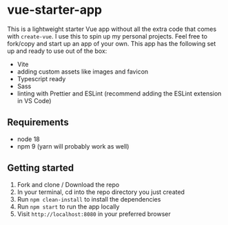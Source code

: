 # vue-starter-app

This is a lightweight starter Vue app without all the extra code that comes with `create-vue`. I use this to spin up my personal projects. Feel free to fork/copy and start up an app of your own. This app has the following set up and ready to use out of the box:

- Vite
- adding custom assets like images and favicon
- Typescript ready
- Sass
- linting with Prettier and ESLint (recommend adding the ESLint extension in VS Code)

## Requirements

- node 18
- npm 9 (yarn will probably work as well)

## Getting started

1. Fork and clone / Download the repo
2. In your terminal, cd into the repo directory you just created
3. Run `npm clean-install` to install the dependencies
4. Run `npm start` to run the app locally
5. Visit `http://localhost:8080` in your preferred browser
